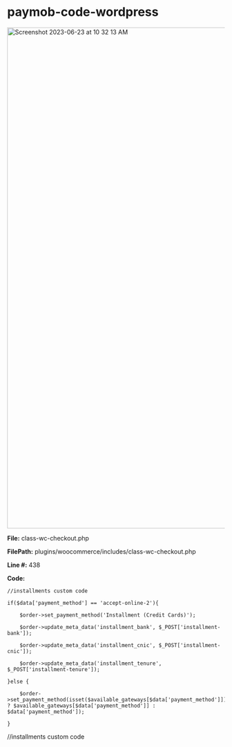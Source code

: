 # paymob-code-wordpress

<img width="1161" alt="Screenshot 2023-06-23 at 10 32 13 AM" src="https://github.com/Shajeel/paymob-code-wordpress/assets/20224168/52719dcd-39b5-4c8a-8525-e14846ee8720">

**File:** class-wc-checkout.php

**FilePath:** plugins/woocommerce/includes/class-wc-checkout.php

**Line #:** 438

**Code:**
```
//installments custom code

if($data['payment_method'] == 'accept-online-2'){

    $order->set_payment_method('Installment (Credit Cards)');
    
    $order->update_meta_data('installment_bank', $_POST['installment-bank']);
    
    $order->update_meta_data('installment_cnic', $_POST['installment-cnic']);
    
    $order->update_meta_data('installment_tenure', $_POST['installment-tenure']);
    
}else {

    $order->set_payment_method(isset($available_gateways[$data['payment_method']]) ? $available_gateways[$data['payment_method']] : $data['payment_method']);
    
}
```

//installments custom code

